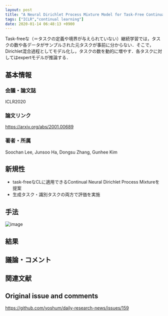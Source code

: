 ```yaml
---
layout: post
title: "A Neural Dirichlet Process Mixture Model for Task-Free Continual Learning"
tags: ["ICLR","continual learning"]
date: 2020-01-14 06:48:13 +0900
---
```


Task-freeな（＝タスクの定義や境界が与えられていない）継続学習では，タスクの数や各データがサンプルされた元タスクが事前に分からない．そこで，Dirichlet混合過程としてモデル化し，タスクの数を動的に増やす．各タスクに対してはexpertモデルが推論する．

## 基本情報
### 会議・論文誌
ICLR2020

### 論文リンク
https://arxiv.org/abs/2001.00689

### 著者・所属
Soochan Lee, Junsoo Ha, Dongsu Zhang, Gunhee Kim

## 新規性

- task-freeなCLに適用できるContinual Neural Dirichlet Process Mixtureを提案
- 生成タスク・識別タスクの両方で評価を実施

## 手法
![image](https://user-images.githubusercontent.com/17794644/72294729-7b045880-3699-11ea-829a-b99922265bb9.png)

## 結果

## 議論・コメント

## 関連文献


## Original issue and comments

https://github.com/yoshum/daily-research-news/issues/159
